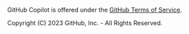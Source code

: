 GitHub Copilot is offered under the [GitHub Terms of
Service](https://docs.github.com/en/site-policy/github-terms/github-terms-for-additional-products-and-features#github-copilot).

Copyright (C) 2023 GitHub, Inc. - All Rights Reserved.
